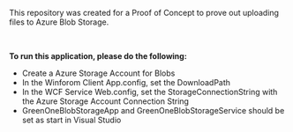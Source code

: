 <p>This repository was created for a Proof of Concept to prove out uploading files to Azure Blob Storage.</p>
<br />

<b>To run this application, please do the following:</b>
<br />
<ul>
	<li>Create a Azure Storage Account for Blobs</li>
	<li>In the Winforom Client App.config, set the DownloadPath</li>
	<li>In the WCF Service Web.config, set the StorageConnectionString with the Azure Storage Account Connection String</li>
	<li>GreenOneBlobStorageApp and GreenOneBlobStorageService should be set as start in Visual Studio</li>
</ul>
